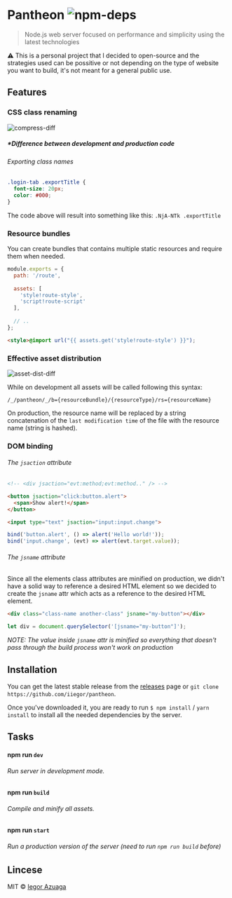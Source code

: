 # Pantheon ![npm-deps](https://david-dm.org/iiegor/pantheon.svg)

> Node.js web server focused on performance and simplicity using the latest technologies

:warning: This is a personal project that I decided to open-source and the strategies used can be possitive or not depending on the type of website you want to build, it's not meant for a general public use.

## Features

### CSS class renaming

![compress-diff](http://image.prntscr.com/image/8a848a93db4942239c45e5c435ab1d49.png)

##### **Difference between development and production code*

###### Exporting class names
```css
.login-tab .exportTitle {
  font-size: 20px;
  color: #000;
}
```

The code above will result into something like this: ``.NjA-NTk .exportTitle``

### Resource bundles

You can create bundles that contains multiple static resources and require them when needed.

```javascript
module.exports = {
  path: '/route',
  
  assets: [
    'style!route-style',
    'script!route-script'
  ],
  
  // ..
};
```

```html
<style>@import url("{{ assets.get('style!route-style') }}");
```

### Effective asset distribution

![asset-dist-diff](http://image.prntscr.com/image/127e679f1b964b79a823864073c9e743.png)

While on development all assets will be called following this syntax:

``/_/pantheon/_/b={resourceBundle}/{resourceType}/rs={resourceName}``

On production, the resource name will be replaced by a string concatenation of the ``last modification time`` of the file with the resource name (string is hashed).

### DOM binding

###### The ``jsaction`` attribute

```html
<!-- <div jsaction="evt:method;evt:method.." /> -->

<button jsaction="click:button.alert">
  <span>Show alert!</span>
</button>

<input type="text" jsaction="input:input.change">
```

```javascript
bind('button.alert', () => alert('Hello world!'));
bind('input.change', (evt) => alert(evt.target.value));
```

###### The ``jsname`` attribute

Since all the elements class attributes are minified on production, we didn't have a solid way to reference a desired HTML element so we decided to create the ``jsname`` attr which acts as a reference to the desired HTML element.

```html
<div class="class-name another-class" jsname="my-button"></div>
```

```javascript
let div = document.querySelector('[jsname="my-button"]');
```

*NOTE: The value inside ``jsname`` attr is minified so everything that doesn't pass through the build process won't work on production*

## Installation

You can get the latest stable release from the [releases](https://github.com/iiegor/pantheon/releases) page or ``git clone https://github.com/iiegor/pantheon``.

Once you've downloaded it, you are ready to run ``$ npm install`` / ``yarn install`` to install all the needed dependencies by the server.

## Tasks

#### npm run ``dev``

###### Run server in development mode.

#### npm run ``build``

###### Compile and minify all assets.

#### npm run ``start``

###### Run a production version of the server *(need to run ``npm run build`` before)*

## Lincese
MIT © [Iegor Azuaga](https://github.com/iiegor)

